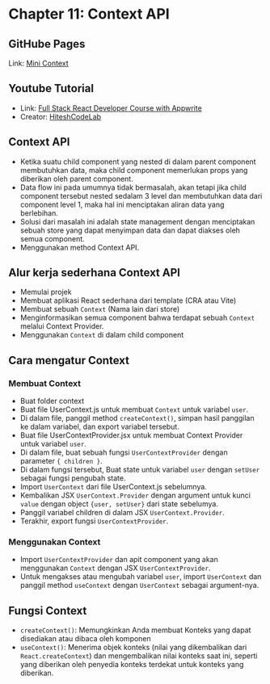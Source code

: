 # Chapter 11: Context API

## GitHube Pages
Link: [Mini Context](https://fatahpratam.github.io/tutorial-mini-context/)

## Youtube Tutorial
- Link: [Full Stack React Developer Course with Appwrite](https://www.youtube.com/watch?v=Bvwq_S0n2pk)
- Creator: [HiteshCodeLab](https://www.youtube.com/@HiteshCodeLab)

## Context API
- Ketika suatu child component yang nested di dalam parent component membutuhkan data, maka child component memerlukan props yang diberikan oleh parent component.
- Data flow ini pada umumnya tidak bermasalah, akan tetapi jika child component tersebut nested sedalam 3 level dan membutuhkan data dari component level 1, maka hal ini menciptakan aliran data yang berlebihan.
- Solusi dari masalah ini adalah state management dengan menciptakan sebuah store yang dapat menyimpan data dan dapat diakses oleh semua component.
- Menggunakan method Context API.

## Alur kerja sederhana Context API
- Memulai projek
- Membuat aplikasi React sederhana dari template (CRA atau Vite)
- Membuat sebuah `Context` (Nama lain dari store)
- Menginformasikan semua component bahwa terdapat sebuah `Context` melalui Context Provider.
- Menggunakan `Context` di dalam child component

## Cara mengatur Context
### Membuat Context
- Buat folder context
- Buat file UserContext.js untuk membuat `Context` untuk variabel `user`.
- Di dalam file, panggil method `createContext()`, simpan hasil panggilan ke dalam variabel, dan export variabel tersebut.
- Buat file UserContextProvider.jsx untuk membuat Context Provider untuk variabel `user`.
- Di dalam file, buat sebuah fungsi `UserContextProvider` dengan parameter `{ children }`.
- Di dalam fungsi tersebut, Buat state untuk variabel `user` dengan `setUser` sebagai fungsi pengubah state.
- Import `UserContext` dari file UserContext.js sebelumnya.
- Kembalikan JSX `UserContext.Provider` dengan argument untuk kunci `value` dengan object `{user, setUser}` dari state sebelumya.
- Panggil variabel children di dalam JSX `UserContext.Provider`.
- Terakhir, export fungsi `UserContextProvider`.

### Menggunakan Context
- Import `UserContextProvider` dan apit component yang akan menggunakan `Context` dengan JSX `UserContextProvider`.
- Untuk mengakses atau mengubah variabel `user`, import `UserContext` dan panggil method `useContext` dengan `UserContext` sebagai argument-nya.

## Fungsi Context
- `createContext()`: Memungkinkan Anda membuat Konteks yang dapat disediakan atau dibaca oleh komponen
- `useContext()`: Menerima objek konteks (nilai yang dikembalikan dari `React.createContext`) dan mengembalikan nilai konteks saat ini, seperti yang diberikan oleh penyedia konteks terdekat untuk konteks yang diberikan.